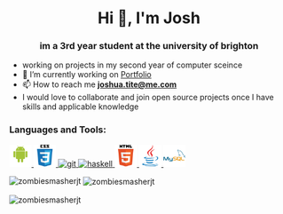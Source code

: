 <h1 align="center">Hi 👋, I'm Josh</h1>
<h3 align="center">im a 3rd year student at the university of brighton</h3>

- working on projects in my second year of computer sceince
- 🔭 I’m currently working on [Portfolio](https://github.com/ZombiesmasherJT/portfolio)
- 📫 How to reach me **joshua.tite@me.com**
- I would love to collaborate and join open source projects once I have skills and applicable knowledge
</p>





<h3 align="left">Languages and Tools:</h3>
<p align="left"> <a href="https://developer.android.com" target="_blank" rel="noreferrer"> <img src="https://raw.githubusercontent.com/devicons/devicon/master/icons/android/android-original-wordmark.svg" alt="android" width="40" height="40"/> </a> <a href="https://www.w3schools.com/css/" target="_blank" rel="noreferrer"> <img src="https://raw.githubusercontent.com/devicons/devicon/master/icons/css3/css3-original-wordmark.svg" alt="css3" width="40" height="40"/> </a> <a href="https://git-scm.com/" target="_blank" rel="noreferrer"> <img src="https://www.vectorlogo.zone/logos/git-scm/git-scm-icon.svg" alt="git" width="40" height="40"/> </a> <a href="https://www.haskell.org/" target="_blank" rel="noreferrer"> <img src="https://upload.wikimedia.org/wikipedia/commons/1/1c/Haskell-Logo.svg" alt="haskell" width="40" height="40"/> </a> <a href="https://www.w3.org/html/" target="_blank" rel="noreferrer"> <img src="https://raw.githubusercontent.com/devicons/devicon/master/icons/html5/html5-original-wordmark.svg" alt="html5" width="40" height="40"/> </a> <a href="https://www.java.com" target="_blank" rel="noreferrer"> <img src="https://raw.githubusercontent.com/devicons/devicon/master/icons/java/java-original.svg" alt="java" width="40" height="40"/> </a> <a href="https://www.mysql.com/" target="_blank" rel="noreferrer"> <img src="https://raw.githubusercontent.com/devicons/devicon/master/icons/mysql/mysql-original-wordmark.svg" alt="mysql" width="40" height="40"/> </a> </p>


<p><img align="left" src="https://github-readme-stats.vercel.app/api/top-langs?username=zombiesmasherjt&show_icons=true&locale=en&layout=compact" alt="zombiesmasherjt" /></p>

<p>&nbsp;<img align="center" src="https://github-readme-stats.vercel.app/api?username=zombiesmasherjt&show_icons=true&locale=en" alt="zombiesmasherjt" /></p>

<p><img align="center" src="https://github-readme-streak-stats.herokuapp.com/?user=zombiesmasherjt&" alt="zombiesmasherjt" /></p>
